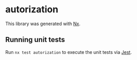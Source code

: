 # autorization

This library was generated with [Nx](https://nx.dev).

## Running unit tests

Run `nx test autorization` to execute the unit tests via [Jest](https://jestjs.io).
